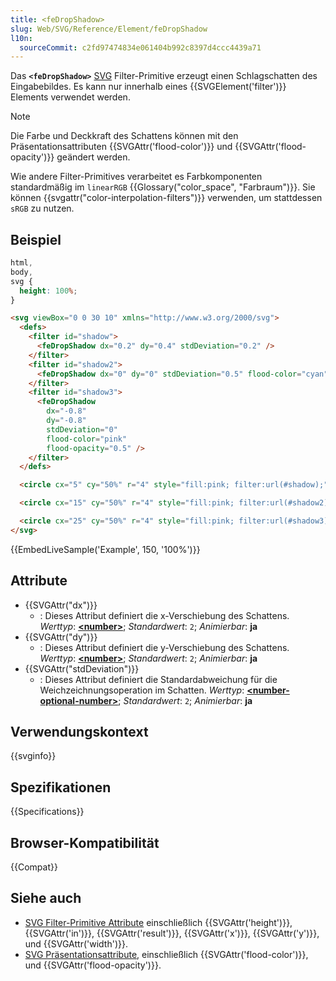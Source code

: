 ```yaml
---
title: <feDropShadow>
slug: Web/SVG/Reference/Element/feDropShadow
l10n:
  sourceCommit: c2fd97474834e061404b992c8397d4ccc4439a71
---
```


Das **`<feDropShadow>`** [SVG](/de/docs/Web/SVG) Filter-Primitive erzeugt einen Schlagschatten des Eingabebildes. Es kann nur innerhalb eines {{SVGElement('filter')}} Elements verwendet werden.

> [!NOTE]
> Die Farbe und Deckkraft des Schattens können mit den Präsentationsattributen {{SVGAttr('flood-color')}} und {{SVGAttr('flood-opacity')}} geändert werden.

Wie andere Filter-Primitives verarbeitet es Farbkomponenten standardmäßig im `linearRGB` {{Glossary("color_space", "Farbraum")}}. Sie können {{svgattr("color-interpolation-filters")}} verwenden, um stattdessen `sRGB` zu nutzen.

## Beispiel

```css hidden
html,
body,
svg {
  height: 100%;
}
```

```html
<svg viewBox="0 0 30 10" xmlns="http://www.w3.org/2000/svg">
  <defs>
    <filter id="shadow">
      <feDropShadow dx="0.2" dy="0.4" stdDeviation="0.2" />
    </filter>
    <filter id="shadow2">
      <feDropShadow dx="0" dy="0" stdDeviation="0.5" flood-color="cyan" />
    </filter>
    <filter id="shadow3">
      <feDropShadow
        dx="-0.8"
        dy="-0.8"
        stdDeviation="0"
        flood-color="pink"
        flood-opacity="0.5" />
    </filter>
  </defs>

  <circle cx="5" cy="50%" r="4" style="fill:pink; filter:url(#shadow);" />

  <circle cx="15" cy="50%" r="4" style="fill:pink; filter:url(#shadow2);" />

  <circle cx="25" cy="50%" r="4" style="fill:pink; filter:url(#shadow3);" />
</svg>
```

{{EmbedLiveSample('Example', 150, '100%')}}

## Attribute

- {{SVGAttr("dx")}}
  - : Dieses Attribut definiert die x-Verschiebung des Schattens.
    _Werttyp_: [**\<number>**](/de/docs/Web/SVG/Guides/Content_type#number); _Standardwert_: `2`; _Animierbar_: **ja**
- {{SVGAttr("dy")}}
  - : Dieses Attribut definiert die y-Verschiebung des Schattens.
    _Werttyp_: [**\<number>**](/de/docs/Web/SVG/Guides/Content_type#number); _Standardwert_: `2`; _Animierbar_: **ja**
- {{SVGAttr("stdDeviation")}}
  - : Dieses Attribut definiert die Standardabweichung für die Weichzeichnungsoperation im Schatten.
    _Werttyp_: [**\<number-optional-number>**](/de/docs/Web/SVG/Guides/Content_type#number-optional-number); _Standardwert_: `2`; _Animierbar_: **ja**

## Verwendungskontext

{{svginfo}}

## Spezifikationen

{{Specifications}}

## Browser-Kompatibilität

{{Compat}}

## Siehe auch

- [SVG Filter-Primitive Attribute](/de/docs/Web/SVG/Reference/Attribute#filters_attributes) einschließlich {{SVGAttr('height')}}, {{SVGAttr('in')}}, {{SVGAttr('result')}}, {{SVGAttr('x')}}, {{SVGAttr('y')}}, und {{SVGAttr('width')}}.
- [SVG Präsentationsattribute](/de/docs/Web/SVG/Reference/Attribute#presentation_attributes), einschließlich {{SVGAttr('flood-color')}}, und {{SVGAttr('flood-opacity')}}.
